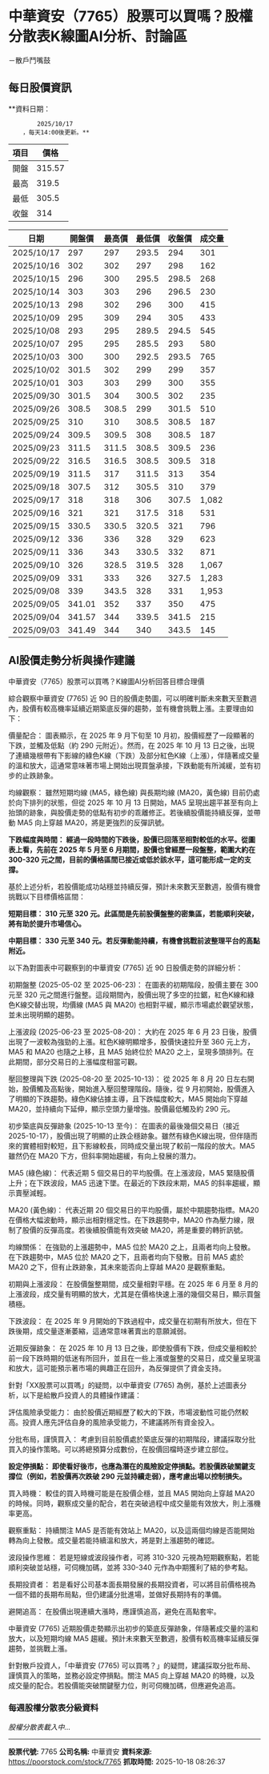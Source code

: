 # 中華資安（7765）股票可以買嗎？股權分散表K線圖AI分析、討論區
－散戶鬥嘴鼓

## 每日股價資訊

**資料日期：
        
            2025/10/17
        ，每天14:00後更新。**

| 項目 | 價格 |
|------|------|
| 開盤 | 315.57 |
| 最高 | 319.5 |
| 最低 | 305.5 |
| 收盤 | 314 |

| 日期 | 開盤價 | 最高價 | 最低價 | 收盤價 | 成交量 |
|------|--------|--------|--------|--------|--------|
| 2025/10/17 | 297 | 297 | 293.5 | 294 | 301 |
| 2025/10/16 | 302 | 302 | 297 | 298 | 162 |
| 2025/10/15 | 296 | 300 | 295.5 | 298.5 | 268 |
| 2025/10/14 | 303 | 303 | 296 | 296.5 | 230 |
| 2025/10/13 | 298 | 302 | 296 | 300 | 415 |
| 2025/10/09 | 295 | 309 | 294 | 305 | 433 |
| 2025/10/08 | 293 | 295 | 289.5 | 294.5 | 545 |
| 2025/10/07 | 295 | 295 | 285.5 | 293 | 580 |
| 2025/10/03 | 300 | 300 | 292.5 | 293.5 | 765 |
| 2025/10/02 | 301.5 | 302 | 299 | 299 | 357 |
| 2025/10/01 | 303 | 303 | 299 | 300 | 355 |
| 2025/09/30 | 301.5 | 304 | 300.5 | 302 | 235 |
| 2025/09/26 | 308.5 | 308.5 | 299 | 301.5 | 510 |
| 2025/09/25 | 310 | 310 | 308.5 | 308.5 | 187 |
| 2025/09/24 | 309.5 | 309.5 | 308 | 308.5 | 187 |
| 2025/09/23 | 311.5 | 311.5 | 308.5 | 309.5 | 236 |
| 2025/09/22 | 316.5 | 316.5 | 308.5 | 309.5 | 318 |
| 2025/09/19 | 311.5 | 317 | 311.5 | 313 | 354 |
| 2025/09/18 | 307.5 | 312 | 305.5 | 310 | 379 |
| 2025/09/17 | 318 | 318 | 306 | 307.5 | 1,082 |
| 2025/09/16 | 321 | 321 | 317.5 | 318 | 531 |
| 2025/09/15 | 330.5 | 330.5 | 320.5 | 321 | 796 |
| 2025/09/12 | 336 | 336 | 328 | 329 | 623 |
| 2025/09/11 | 336 | 343 | 330.5 | 332 | 871 |
| 2025/09/10 | 326 | 328.5 | 319.5 | 328 | 1,067 |
| 2025/09/09 | 331 | 333 | 326 | 327.5 | 1,283 |
| 2025/09/08 | 339 | 343.5 | 328 | 331 | 1,953 |
| 2025/09/05 | 341.01 | 352 | 337 | 350 | 475 |
| 2025/09/04 | 341.57 | 344 | 339.5 | 341.5 | 215 |
| 2025/09/03 | 341.49 | 344 | 340 | 343.5 | 145 |

## AI股價走勢分析與操作建議

中華資安（7765）股票可以買嗎？K線圖AI分析回答目標合理價

綜合觀察中華資安 (7765) 近 90 日的股價走勢圖，可以明確判斷未來數天至數週內，股價有較高機率延續近期築底反彈的趨勢，並有機會挑戰上漲。主要理由如下：

價量配合： 圖表顯示，在 2025 年 9 月下旬至 10 月初，股價經歷了一段顯著的下跌，並觸及低點（約 290 元附近）。然而，在 2025 年 10 月 13 日之後，出現了連續幾根帶有下影線的綠色K線（下跌）及部分紅色K線（上漲），伴隨著成交量的溫和放大，這通常意味著市場上開始出現買盤承接，下跌動能有所減緩，並有初步的止跌跡象。

均線觀察： 雖然短期均線 (MA5，綠色線) 與長期均線 (MA20，黃色線) 目前仍處於向下排列的狀態，但從 2025 年 10 月 13 日開始，MA5 呈現出趨平甚至有向上抬頭的跡象，與股價走勢的低點有初步的乖離修正。若後續股價能持續反彈，並帶動 MA5 向上穿越 MA20，將是更強烈的反彈訊號。

**下跌幅度與時間： 經過一段時間的下跌後，股價已回落至相對較低的水平。從圖表上看，先前在 2025 年 5 月至 6 月期間，股價也曾經歷一段盤整，範圍大約在 300-320 元之間，目前的價格區間已接近或低於該水平，這可能形成一定的支撐。**

基於上述分析，若股價能成功站穩並持續反彈，預計未來數天至數週，股價有機會挑戰以下目標價格區間：

**短期目標： 310 元至 320 元。此區間是先前股價盤整的密集區，若能順利突破，將有助於提升市場信心。**

**中期目標： 330 元至 340 元。若反彈動能持續，有機會挑戰前波整理平台的高點附近。**

以下為對圖表中可觀察到的中華資安 (7765) 近 90 日股價走勢的詳細分析：

初期盤整 (2025-05-02 至 2025-06-23)： 在圖表的初期階段，股價主要在 300 元至 320 元之間進行盤整。這段期間內，股價出現了多空的拉鋸，紅色K線和綠色K線交替出現，均價線 (MA5 與 MA20) 也相對平緩，顯示市場處於觀望狀態，並未出現明顯的趨勢。

上漲波段 (2025-06-23 至 2025-08-20)： 大約在 2025 年 6 月 23 日後，股價出現了一波較為強勁的上漲。紅色K線明顯增多，股價快速拉升至 360 元上方，MA5 和 MA20 也隨之上移，且 MA5 始終位於 MA20 之上，呈現多頭排列。在此期間，部分交易日的上漲幅度相當可觀。

壓回整理與下跌 (2025-08-20 至 2025-10-13)： 從 2025 年 8 月 20 日左右開始，股價觸及高點後，開始進入壓回整理階段。隨後，從 9 月初開始，股價進入了明顯的下跌趨勢。綠色K線佔據主導，且下跌幅度較大，MA5 開始向下穿越 MA20，並持續向下延伸，顯示空頭力量增強。股價最低觸及約 290 元。

初步築底與反彈跡象 (2025-10-13 至今)： 在圖表的最後幾個交易日（接近 2025-10-17），股價出現了明顯的止跌企穩跡象。雖然有綠色K線出現，但伴隨而來的實體相對較短，且下影線較長，同時成交量出現了較前一階段的放大。MA5 雖然仍在 MA20 下方，但斜率開始趨緩，有向上發展的潛力。

MA5 (綠色線)： 代表近期 5 個交易日的平均股價。在上漲波段，MA5 緊隨股價上升；在下跌波段，MA5 迅速下墜。在最近的下跌段末期，MA5 的斜率趨緩，顯示賣壓減輕。

MA20 (黃色線)： 代表近期 20 個交易日的平均股價，屬於中期趨勢指標。MA20 在價格大幅波動時，顯示出相對穩定性。在下跌趨勢中，MA20 作為壓力線，限制了股價的反彈高度。若後續股價能有效突破 MA20，將是重要的轉折訊號。

均線關係： 在強勁的上漲趨勢中，MA5 位於 MA20 之上，且兩者均向上發散。在下跌趨勢中，MA5 位於 MA20 之下，且兩者均向下發散。目前 MA5 處於 MA20 之下，但有止跌跡象，其未來能否向上穿越 MA20 是觀察重點。

初期與上漲波段： 在股價盤整期間，成交量相對平穩。在 2025 年 6 月至 8 月的上漲波段，成交量有明顯的放大，尤其是在價格快速上漲的幾個交易日，顯示買盤積極。

下跌波段： 在 2025 年 9 月開始的下跌過程中，成交量在初期有所放大，但在下跌後期，成交量逐漸萎縮，這通常意味著賣出的意願減弱。

近期反彈跡象： 在 2025 年 10 月 13 日之後，即使股價有下跌，但成交量相較於前一段下跌時期的低迷有所回升，並且在一些上漲或盤整的交易日，成交量呈現溫和放大，這可能預示著市場的興趣正在回升，為反彈提供了資金支持。

針對「XX股票可以買嗎」的疑問，以中華資安 (7765) 為例，基於上述圖表分析，以下是給散戶投資人的具體操作建議：

評估風險承受能力： 由於股價近期經歷了較大的下跌，市場波動性可能仍然較高。投資人應先評估自身的風險承受能力，不建議將所有資金投入。

分批布局，謹慎買入： 考慮到目前股價處於築底反彈的初期階段，建議採取分批買入的操作策略。可以將總預算分成數份，在股價回檔時逐步建立部位。

**設定停損點： 即使看好後市，也應為潛在的風險設定停損點。若股價跌破關鍵支撐位（例如，若股價再次跌破 290 元並持續走弱），應考慮出場以控制損失。**

買入時機： 較佳的買入時機可能是在股價企穩，並且 MA5 開始向上穿越 MA20 的時候。同時，觀察成交量的配合，若在突破過程中成交量能有效放大，則上漲機率更高。

觀察重點： 持續關注 MA5 是否能有效站上 MA20，以及這兩個均線是否能開始轉為向上發散。成交量若能持續溫和放大，將是對上漲趨勢的確認。

波段操作思維： 若是短線或波段操作者，可將 310-320 元視為短期觀察點，若能順利突破並站穩，可伺機加碼，並將 330-340 元作為中期獲利了結的參考點。

長期投資者： 若是看好公司基本面長期發展的長期投資者，可以將目前價格視為一個不錯的長期布局點，但仍建議分批進場，並做好長期持有的準備。

避開追高： 在股價出現連續大漲時，應謹慎追高，避免在高點套牢。

中華資安 (7765) 近期股價走勢顯示出初步的築底反彈跡象，伴隨著成交量的溫和放大，以及短期均線 MA5 趨緩。預計未來數天至數週，股價有較高機率延續反彈趨勢，並挑戰上漲。

針對散戶投資人，「中華資安 (7765) 可以買嗎？」的疑問，建議採取分批布局、謹慎買入的策略，並務必設定停損點。關注 MA5 向上穿越 MA20 的時機，以及成交量的配合。若股價能突破關鍵壓力位，則可伺機加碼，但應避免追高。

### 每週股權分散表分級資料

*股權分散表載入中...*

---

**股票代號:** 7765
**公司名稱:** 中華資安
**資料來源:** https://poorstock.com/stock/7765
**抓取時間:** 2025-10-18 08:26:37